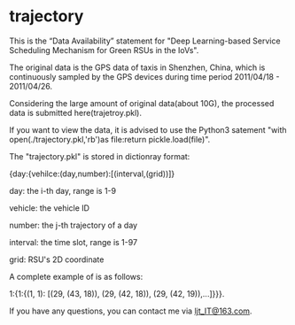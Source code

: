 # trajectory
This is the “Data Availability” statement for "Deep Learning-based Service Scheduling Mechanism for Green RSUs in the IoVs".

The original data is the GPS data of taxis in Shenzhen, China, which is continuously sampled by the GPS devices during time period 2011/04/18 - 2011/04/26.



Considering the large amount of original data(about 10G), the processed data is submitted here(trajetroy.pkl).



If you want to view the data, it is advised to use the Python3 satement "with open(./trajectory.pkl,'rb')as file:return pickle.load(file)".



The "trajectory.pkl" is stored in dictionray format:

{day:{vehilce:(day,number):[(interval,(grid))]}

day: the i-th day, range is 1-9

vehicle: the vehicle ID

number: the j-th trajectory of a day

interval: the time slot, range is 1-97

grid: RSU's 2D coordinate



A complete example of is as follows: 

1:{1:{(1, 1): [(29, (43, 18)), (29, (42, 18)), (29, (42, 19)),...]}}}.



If you have any questions, you can contact me via ljt_IT@163.com.

